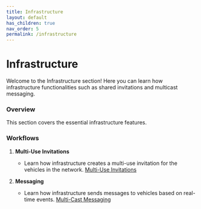```yaml
---
title: Infrastructure
layout: default
has_children: true
nav_order: 5
permalink: /infrastructure
---
```


# Infrastructure

Welcome to the Infrastructure section! Here you can learn how  infrastructure functionalities such as shared invitations and multicast messaging.

### Overview

This section covers the essential infrastructure features.

### Workflows

1. **Multi-Use Invitations**

   - Learn how infrastructure creates a multi-use invitation for the vehicles in the network. [Multi-Use Invitations](multi-use-invitations)

2. **Messaging**

   - Learn how infrastructure sends messages to vehicles based on real-time events. [Multi-Cast Messaging](multicast-messaging)
